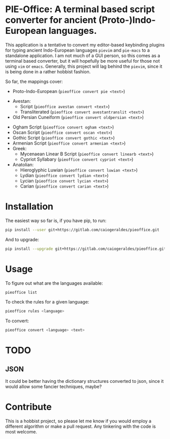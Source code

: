 # PIE-Office: A terminal based script converter for ancient (Proto-)Indo-European languages.

This application is a tentative to convert my editor-based keybinding plugins for typing ancient Indo-European languages `pievim` and `pie-macs` to a standalone application.
I am not much of a GUI person, so this comes as a terminal based converter, but it will hopefully be more useful for those not using `vim` or `emacs`.
Generally, this project will lag behind the `pievim`, since it is being done in a rather hobbist fashion.

So far, the mappings cover:
 - Proto-Indo-European (`pieoffice convert pie <text>`)
 <!-- - Vedic: Harvard-Kyoto transliteration to IAST (autoload/ie/vedichk.vim) -->
 - Avestan:
     - Script (`pieoffice avestan convert <text>`)
     - Transliterated (`pieoffice convert avestantranslit <text>`)
 - Old Persian Cuneiform (`pieoffice convert oldpersian <text>`)
 <!-- - Old Church Slavonic Glagolitic (glagolitic) -->
 - Ogham Script (`pieoffice convert ogham <text>`)
 - Oscan Script (`pieoffice convert oscan <text>`)
 - Gothic Script (`pieoffice convert gothic <text>`)
 - Armenian Script (`pieoffice convert armenian <text>`)
 - Greek:
    <!-- - Polytonic Greek (autoload/ie/polytonicgreek.vim) -->
    - Mycenaean Linear B Script (`pieoffice convert linearb <text>`)
    - Cypriot Syllabary (`pieoffice convert cypriot <text>`)
 - Anatolian:
    - Hieroglyphic Luwian (`pieoffice convert luwian <text>`)
    - Lydian (`pieoffice convert lydian <text>`)
    - Lycian (`pieoffice convert lycian <text>`)
    - Carian (`pieoffice convert carian <text>`)

# Installation

The easiest way so far is, if you have pip, to run:

```bash
pip install --user git+https://gitlab.com/caiogeraldes/pieoffice.git
```

And to upgrade:

```bash
pip install --upgrade git+https://gitlab.com/caiogeraldes/pieoffice.git
```

# Usage

To figure out what are the languages available:

```bash
pieoffice list
```

To check the rules for a given language:

```bash
pieoffice rules <language>
```

To convert:

```bash
pieoffice convert <language> <text>
```

# TODO

## JSON

It could be better having the dictionary structures converted to json, since it would allow some fancier techniques, maybe?

# Contribute

This is a hobbist project, so please let me know if you would employ a different algorithm or make a pull request.
Any tinkering with the code is most welcome.

